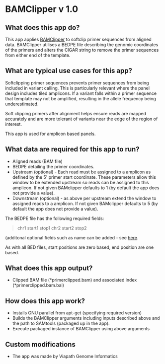 # BAMClipper v 1.0

## What does this app do?
This app applies [BAMClipper](https://github.com/tommyau/bamclipper) to softclip primer sequences from aligned data. BAMClipper utilises a BEDPE file describing the genomic coordinates of the primers and alters the CIGAR string to remove the primer sequences from either end of the template.

## What are typical use cases for this app?
Softclipping primer sequences prevents primer sequences from being included in variant calling. This is particularly relevant where the panel design includes tiled amplicons. If a variant falls within a primer sequence that template may not be amplified, resulting in the allele frequency being underestimated. 

Soft clipping primers after alignment helps ensure reads are mapped accurately and are more tolerant of variants near the edge of the region of interest. 

This app is used for amplicon based panels.

## What data are required for this app to run?
* Aligned reads (BAM file)
* BEDPE detailing the primer coordinates.
* Upstream (optional) - Each read must be assigned to a amplicon as defined by the 5' primer start coordinate. These parameters allow this window to be extended upstream so reads can be assigned to this amplicon. If not given BAMclipper defaults to 1 (by default the app does not provide a value).
* Downstream (optional) - as above per upstream extend the window to assigned reads to a amplicon. If not given BAMclipper defaults to 5 (by default the app does not provide a value).


The BEDPE file has the following required fields:
> chr1   start1   stop1    chr2    start2   stop2

(additonal optional fields such as name can be added - see [here](https://bedtools.readthedocs.io/en/latest/content/general-usage.html#bedpe-format).

As with all BED files, start positions are zero based, end position are one based.


## What does this app output?
* Clipped BAM file (*primerclipped.bam) and associated index (*primerclipped.bam.bai)

## How does this app work?
* Installs GNU parallel from apt-get (specifying required version)
* Builds the BAMClipper arguments including inputs described above and the path to SAMtools (packaged up in the app).
* Execute packaged instance of BAMClipper using above arguments

## Custom modifications
* The app was made by Viapath Genome Informatics

